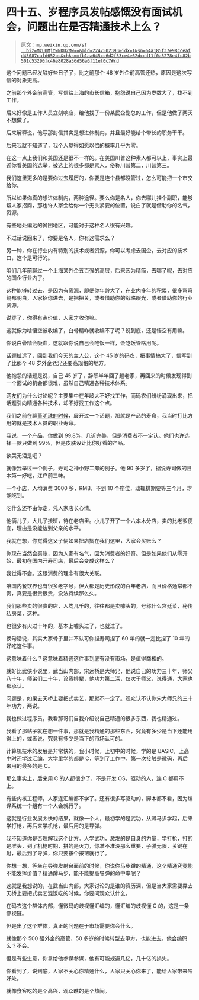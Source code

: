 # 四十五、岁程序员发帖感慨没有面试机会，问题出在是否精通技术上么？

> 原文：[`mp.weixin.qq.com/s?__biz=MzU0MjYwNDU2Mw==&mid=2247502393&idx=1&sn=64a185f37e98cceafd45087cafd652bc&chksm=fb1aa645cc6d2f53ce4e62dcdd11f0a5278e4fc82b501c53290fc46e8028a56d56a6f11ef0c7#rd`](http://mp.weixin.qq.com/s?__biz=MzU0MjYwNDU2Mw==&mid=2247502393&idx=1&sn=64a185f37e98cceafd45087cafd652bc&chksm=fb1aa645cc6d2f53ce4e62dcdd11f0a5278e4fc82b501c53290fc46e8028a56d56a6f11ef0c7#rd)

这个问题已经发酵好些日子了，比之前那个 48 岁外企前高管还热，原因是这次写信的对象更高。

之前那个外企前高管，写信给上海的市长信箱，抱怨说自己因为岁数大了，找不到工作。

后来好像是工作人员立刻响应，给他找了一份某民企副总的工作，但是他做了两天不想做了。

后来解释说，他写那封信其实是想进体制内，并且最好能给个带长的职务干干。

后来我就不知道了，我个人觉得如愿以偿的概率几乎为零。

在这一点上我们和美国还是很不一样的。在美国川普这种素人都可以上，事实上最近你看美国的选举，被选上的很多都是素人，俗称川普第二，川普第三。

我们这里更多的是要你过去履历的，你要是连个县都没管过，怎么可能把一个市交给你。

所以如果你真的想进体制内，两种途径。要么你是名人，你去哪儿挂个副职，能够帮人家招商，那也许人家会给你一个无关紧要的位置，说白了就是借助你的名气，资源。

有些地处偏远的贫困地区，可能对于这种名人很有兴趣。

不过话说回来了，你要是名人，你有这需求么？

另一种，你在行业内有特别的技术或者资源，你可以考虑去国企，去对应的技术口，这个是可行的。

咱们几年前聊过一个上海某外企五百强的高层，后来因为精简，去哪了呢，去对应的国企行业内了。

这种能够转过去，是因为有资源，即便你年龄大了，在业内多年的积累，很多弯弯绕都明白，人家招你进去，是把把关，或者借助你的战略眼光，或者借助你的行业资源。

说穿了，你得有点价值，人家才收你嘛。

这就像为啥悟空被收编了，白骨精咋就收编不了呢？说到底，还是悟空有用嘛。

你说白骨精会吸血，这就跟你说自己会吃饭一样，会吃饭管啥用呢。

话题扯远了，回到我们今天的主人公，这个 45 岁的码农，把事情搞大了，信写到了比那个 48 岁外企老兄还要高规格的地方。

他抱怨的话题是说，自己 45 岁了，辞职半年回了趟老家，再回来的时候发现得到一个面试的机会都很难，虽然自己精通各种技术体系。

网友们为什么讨论呢？主要集中在年龄大不好找工作，而码农们纷纷涌现出来，把话题引向精通各种技术，却不好找工作这个点。

我们之前在聊[董明珠的时候](http://mp.weixin.qq.com/s?__biz=MzU0MjYwNDU2Mw==&mid=2247502384&idx=1&sn=344b58e7f892308f7aeff835a3bc5034&chksm=fb1aa64ccc6d2f5ade0700eff9f26b0c7b631d513a8131d5a147c0e587503aadccecef5db181&scene=21#wechat_redirect)，展开过一个话题，那就是产品的寿命，我当时打比方用的就是技术人员的职业寿命。

我说，一个产品，你做到 99.8%，几近完美，但是消费者不一定认。他们也许选择一款只做到 99%，但是皮肤设计比你好看的产品。

欲哭无泪是吧？

就像我举过一个例子，寿司之神小野二郎的例子。他 90 多岁了，据说寿司做的日本第一好吃，江户前三味。

一个小店，人均消费 3000 多，RMB，不到 10 个座位，动辄排期要等三个月，才能吃到。

吃什么还不由你定，凭人家店长心情。

他俩儿子，大儿子接班，待在老店里。小儿子开了一个六本木分店，卖的比老爹便宜，理由是没能达到父亲的水平。

我就在想，你觉得这父子俩如果把店搁在我们这里，大家会买账么？

你现在当然会买账，因为人家有名气，因为消费者的好奇。但是如果他们从零开始，最初在国内开寿司店，最后会变成这样么？

我觉得不会。这跟消费的理念有很大关联。

咱国内餐饮界也有很多老字号，但大都是历史形成的百年老店，而且价格通常都不贵，真要是很贵很贵，没法持续那么久。

我们那些卖的很贵的店，人均几千的，往往都是卖噱头的，号称什么宫廷菜，秘传私房菜，这种。

也很少有火过十年的，基本上噱头过了，也就过了。

换句话说，其实大家骨子里并不认可你捏寿司捏了 60 年的就一定比捏了 10 年的好吃这件事。

这意味着什么？这意味着精通这件事到底有没有市场，是值得商榷的。

就好比武侠小说里，武当山内部，宋远桥是大师兄，他说自己的功力三十年，师父八十年，师弟们二十年，论资排辈，他功力第二深，仅次于师父，说得通，大家也都承认。

问题是，如果去天桥上耍把式卖艺，那就不一定了。观众认不认你宋大师兄的三十年功力，两说。

我也做过程序员，我看那哥们自我介绍说自己精通的很多东西，我也精通过。

我看了那帖子就在想一件事，那就是我精通的那些东西，究竟有多少是当下还能用得上的，或者说，究竟有多少是当下的市场认可的。

计算机技术的发展是非常快的，我小时候，上初中的时候，学的是 BASIC，上高中时还学过汇编，大学里学的都是 C，等到了工作中，第一次接触是微码，再后来用的最多的是 C。

那么事实上，后来用 C 的人都很少了，不是开发 OS，驱动的人，连 C 都用不上。

有些内核工程师，人家连汇编都不学了。还有很多写驱动的，脚本都不看，因为编译系统一个组有一个人会就行了。

这就是行业发展太快的结果，就像一个人，最初学的是武功，从蹲马步学起，后来学打枪，再后来学机枪，最后用的是导弹。

我不知道你是否理解我这个比方。人学武功，激发的是自身的力量，学打枪，打的是准头，到了机枪时期，拼的是火力，你准不准没那么重要，子弹无限，关键在射，最后到了导弹，你只要按个按钮就行了。

你想一想，等坐在导弹发射台面前的时候，你说你马步蹲的精通，这个精通究竟能不能发挥价值？精通蹲马步，能不能提高导弹的命中率呢？

这就是我想说的，在武当山内部，大家讨论的是谁的资历深，但是当大家需要靠去天桥上耍把式卖艺混饭吃的时候，你要问观众认什么。

在码农这个群体内部，懂微码的歧视懂汇编的，懂汇编的歧视懂 C 的，这是一条鄙视链。

但是出了这个群体，真正的问题在于市场需要你会什么。

就像那个 500 强外企的高管，50 多岁的时候转型去甲方，也能进去。他会编码么？不会。

但是有些生意，你拿给他参谋参谋，他有可能规避几亿，几十亿的损失。

你看到了，说到底，人家不关心你精通什么，人家只关心你来了，能给人家带来啥好处。

就像食客吃的是个高兴，观众瞧的是个热闹。